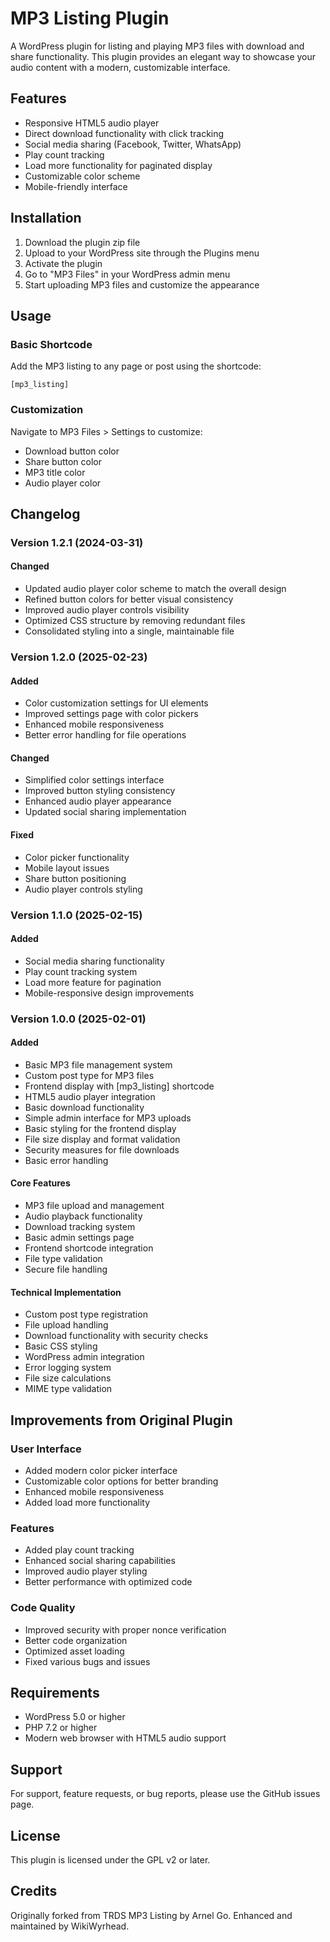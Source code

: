 # MP3 Listing Plugin

A WordPress plugin for listing and playing MP3 files with download and share functionality. This plugin provides an elegant way to showcase your audio content with a modern, customizable interface.

## Features

- Responsive HTML5 audio player
- Direct download functionality with click tracking
- Social media sharing (Facebook, Twitter, WhatsApp)
- Play count tracking
- Load more functionality for paginated display
- Customizable color scheme
- Mobile-friendly interface

## Installation

1. Download the plugin zip file
2. Upload to your WordPress site through the Plugins menu
3. Activate the plugin
4. Go to "MP3 Files" in your WordPress admin menu
5. Start uploading MP3 files and customize the appearance

## Usage

### Basic Shortcode

Add the MP3 listing to any page or post using the shortcode:

```
[mp3_listing]
```

### Customization

Navigate to MP3 Files > Settings to customize:

- Download button color
- Share button color
- MP3 title color
- Audio player color

## Changelog

### Version 1.2.1 (2024-03-31)

#### Changed

- Updated audio player color scheme to match the overall design
- Refined button colors for better visual consistency
- Improved audio player controls visibility
- Optimized CSS structure by removing redundant files
- Consolidated styling into a single, maintainable file

### Version 1.2.0 (2025-02-23)

#### Added

- Color customization settings for UI elements
- Improved settings page with color pickers
- Enhanced mobile responsiveness
- Better error handling for file operations

#### Changed

- Simplified color settings interface
- Improved button styling consistency
- Enhanced audio player appearance
- Updated social sharing implementation

#### Fixed

- Color picker functionality
- Mobile layout issues
- Share button positioning
- Audio player controls styling

### Version 1.1.0 (2025-02-15)

#### Added

- Social media sharing functionality
- Play count tracking system
- Load more feature for pagination
- Mobile-responsive design improvements

### Version 1.0.0 (2025-02-01)

#### Added

- Basic MP3 file management system
- Custom post type for MP3 files
- Frontend display with [mp3_listing] shortcode
- HTML5 audio player integration
- Basic download functionality
- Simple admin interface for MP3 uploads
- Basic styling for the frontend display
- File size display and format validation
- Security measures for file downloads
- Basic error handling

#### Core Features

- MP3 file upload and management
- Audio playback functionality
- Download tracking system
- Basic admin settings page
- Frontend shortcode integration
- File type validation
- Secure file handling

#### Technical Implementation

- Custom post type registration
- File upload handling
- Download functionality with security checks
- Basic CSS styling
- WordPress admin integration
- Error logging system
- File size calculations
- MIME type validation

## Improvements from Original Plugin

### User Interface

- Added modern color picker interface
- Customizable color options for better branding
- Enhanced mobile responsiveness
- Added load more functionality

### Features

- Added play count tracking
- Enhanced social sharing capabilities
- Improved audio player styling
- Better performance with optimized code

### Code Quality

- Improved security with proper nonce verification
- Better code organization
- Optimized asset loading
- Fixed various bugs and issues

## Requirements

- WordPress 5.0 or higher
- PHP 7.2 or higher
- Modern web browser with HTML5 audio support

## Support

For support, feature requests, or bug reports, please use the GitHub issues page.

## License

This plugin is licensed under the GPL v2 or later.

## Credits

Originally forked from TRDS MP3 Listing by Arnel Go. Enhanced and maintained by WikiWyrhead.

